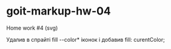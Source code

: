 # goit-markup-hw-04
Home work #4 (svg)

Удалив в спрайті fill --color* іконок і добавив fill: curentColor;
